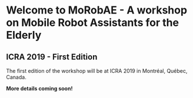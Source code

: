 # Welcome to MoRobAE - A workshop on Mobile Robot Assistants for the Elderly

## ICRA 2019 - First Edition

The first edition of the workshop will be at ICRA 2019 in Montréal, Québec,
    Canada.

**More details coming soon!**
